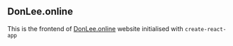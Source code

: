 ## DonLee.online
This is the frontend of [DonLee.online](https://donlee.online) website initialised with `create-react-app`